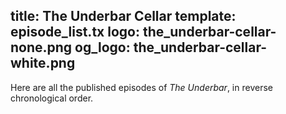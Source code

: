 title: The Underbar Cellar
template: episode_list.tx
logo: the_underbar-cellar-none.png
og_logo: the_underbar-cellar-white.png
---

Here are all the published episodes of *The Underbar*,
in reverse chronological order.

